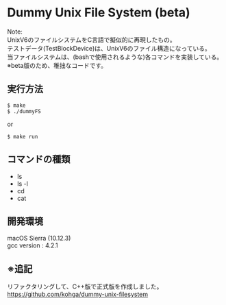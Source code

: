 # Dummy Unix File System (beta)

Note:  
UnixV6のファイルシステムをC言語で擬似的に再現したもの。  
テストデータ(TestBlockDevice)は、UnixV6のファイル構造になっている。  
当ファイルシステムは、(bashで使用されるような)各コマンドを実装している。  
※beta版のため、稚拙なコードです。  

## 実行方法
```
$ make  
$ ./dummyFS
```
or
```
$ make run
```

## コマンドの種類
- ls
- ls -l
- cd
- cat

## 開発環境
macOS Sierra (10.12.3)  
gcc version : 4.2.1

##  ※追記
リファクタリングして、C++版で正式版を作成しました。  
<https://github.com/kohga/dummy-unix-filesystem>
